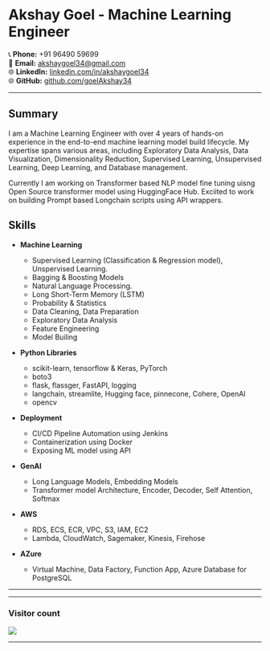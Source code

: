 # Akshay Goel - Machine Learning Engineer

📞 **Phone:** +91 96490 59699  
📧 **Email:** akshaygoel34@gmail.com  
🌐 **LinkedIn:** [linkedin.com/in/akshaygoel34](https://www.linkedin.com/in/akshaygoel34)  
🌐 **GitHub:** [github.com/goelAkshay34](https://github.com/goelAkshay34)

---

## Summary

I am a Machine Learning Engineer with over 4 years of hands-on experience in the end-to-end machine learning model build lifecycle. My expertise spans various areas, including Exploratory Data Analysis, Data Visualization, Dimensionality Reduction, Supervised Learning, Unsupervised Learning, Deep Learning, and Database management.

Currently I am working on Transformer based NLP model fine tuning uisng Open Source transformer model using HuggingFace Hub. Exciited to work on building Prompt based Longchain scripts using API wrappers.

## Skills

- **Machine Learning**
  - Supervised Learning (Classification & Regression model), Unspervised Learning.
  - Bagging & Boosting Models
  - Natural Language Processing.
  - Long Short-Term Memory (LSTM)
  - Probability & Statistics
  - Data Cleaning, Data Preparation
  - Exploratory Data Analysis
  - Feature Engineering
  - Model Builing

- **Python Libraries**
  - scikit-learn, tensorflow & Keras, PyTorch
  - boto3
  - flask, flassger, FastAPI, logging
  - langchain, streamlite, Hugging face, pinnecone, Cohere, OpenAI
  - opencv

- **Deployment**
  - CI/CD Pipeline Automation using Jenkins
  - Containerization using Docker
  - Exposing ML model using API

- **GenAI**
  - Long Language Models, Embedding Models
  - Transformer model Architecture, Encoder, Decoder, Self Attention, Softmax

- **AWS**
  - RDS, ECS, ECR, VPC, S3, IAM, EC2
  -  Lambda, CloudWatch, Sagemaker, Kinesis, Firehose
  
- **AZure**
  - Virtual Machine, Data Factory, Function App, Azure Database for PostgreSQL
    


---
<hr>
<h3> Visitor count </h3>
<p align="left">
  <img src="https://profile-counter.glitch.me/akshaygoel34/count.svg" />
</p>
<hr>
